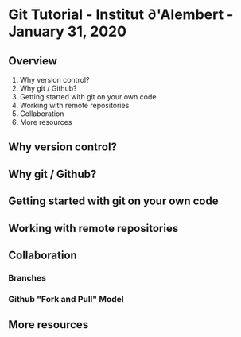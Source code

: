 # Git Tutorial - Institut ∂'Alembert - January 31, 2020

## Overview
1. Why version control?
2. Why git / Github?
3. Getting started with git on your own code
4. Working with remote repositories
5. Collaboration
6. More resources

## Why version control?

## Why git / Github?

## Getting started with git on your own code

## Working with remote repositories

## Collaboration
### Branches

### Github "Fork and Pull" Model

## More resources
